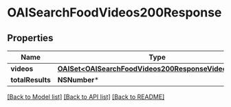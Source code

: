 # OAISearchFoodVideos200Response

## Properties
Name | Type | Description | Notes
------------ | ------------- | ------------- | -------------
**videos** | [**OAISet&lt;OAISearchFoodVideos200ResponseVideosInner&gt;***](OAISearchFoodVideos200ResponseVideosInner.md) |  | 
**totalResults** | **NSNumber*** |  | 

[[Back to Model list]](../README.md#documentation-for-models) [[Back to API list]](../README.md#documentation-for-api-endpoints) [[Back to README]](../README.md)


